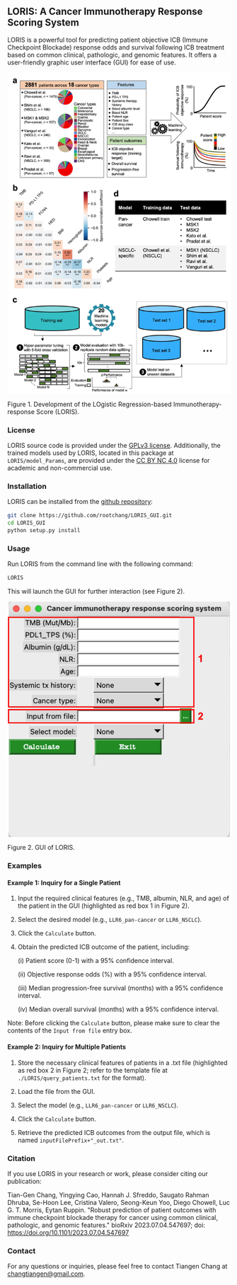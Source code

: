 ## LORIS: A Cancer Immunotherapy Response Scoring System


LORIS is a powerful tool for predicting patient objective ICB (Immune Checkpoint Blockade) response odds and survival following ICB treatment based on common clinical, pathologic, and genomic features. It offers a user-friendly graphic user interface (GUI) for ease of use.



<p align="center">
  <img src="./images/Fig1.jpg" width = "1000" alt="method" align=center />
</p>

Figure 1. Development of the LOgistic Regression-based Immunotherapy-response Score (LORIS).



### License
LORIS source code is provided under the [GPLv3 license](LICENSE). Additionally, the trained models used by LORIS, located in this package at `LORIS/model_Params`, are provided under the [CC BY NC 4.0](LICENSE) license for academic and non-commercial use.

### Installation
LORIS can be installed from the [github repository](https://github.com/rootchang/LORIS_GUI.git):

```sh
git clone https://github.com/rootchang/LORIS_GUI.git
cd LORIS_GUI
python setup.py install
```

### Usage
Run LORIS from the command line with the following command:

```sh
LORIS
```

This will launch the GUI for further interaction (see Figure 2).

<p align="center">
  <img src="./images/Fig2.jpg" width = "1000" alt="method" align=center />
</p>

Figure 2. GUI of LORIS.

### Examples
#### Example 1: Inquiry for a Single Patient

1. Input the required clinical features (e.g., TMB, albumin, NLR, and age) of the patient in the GUI (highlighted as red box 1 in Figure 2).

2. Select the desired model (e.g., `LLR6_pan-cancer` or `LLR6_NSCLC`).

3. Click the `Calculate` button.

4. Obtain the predicted ICB outcome of the patient, including:

	(i) Patient score (0-1) with a 95% confidence interval.
	
	(ii) Objective response odds (%) with a 95% confidence interval.
	
	(iii) Median progression-free survival (months) with a 95% confidence interval.
	
	(iv) Median overall survival (months) with a 95% confidence interval.

Note: Before clicking the `Calculate` button, please make sure to clear the contents of the `Input from file` entry box.

#### Example 2: Inquiry for Multiple Patients

1. Store the necessary clinical features of patients in a .txt file (highlighted as red box 2 in Figure 2; refer to the template file at `./LORIS/query_patients.txt` for the format).

2. Load the file from the GUI.

3. Select the model (e.g., `LLR6_pan-cancer` or `LLR6_NSCLC`).

4. Click the `Calculate` button.

5. Retrieve the predicted ICB outcomes from the output file, which is named `inputFilePrefix+"_out.txt"`.


### Citation
If you use LORIS in your research or work, please consider citing our publication:

Tian-Gen Chang, Yingying Cao, Hannah J. Sfreddo, Saugato Rahman Dhruba, Se-Hoon Lee, Cristina Valero, Seong-Keun Yoo, Diego Chowell, Luc G. T. Morris, Eytan Ruppin. "Robust prediction of patient outcomes with immune checkpoint blockade therapy for cancer using common clinical, pathologic, and genomic features." bioRxiv 2023.07.04.547697; doi: https://doi.org/10.1101/2023.07.04.547697

### Contact
For any questions or inquiries, please feel free to contact Tiangen Chang at changtiangen@gmail.com.